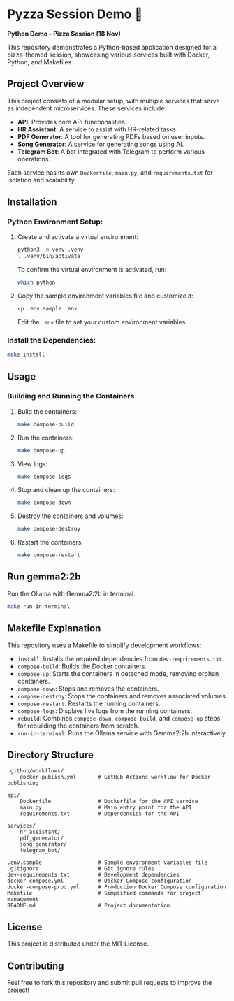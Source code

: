 
# Pyzza Session Demo 🍕  
**Python Demo - Pizza Session (18 Nov)**  

This repository demonstrates a Python-based application designed for a pizza-themed session, showcasing various services built with Docker, Python, and Makefiles.  

## Project Overview  

This project consists of a modular setup, with multiple services that serve as independent microservices. These services include:  

- **API**: Provides core API functionalities.
- **HR Assistant**: A service to assist with HR-related tasks.
- **PDF Generator**: A tool for generating PDFs based on user inputs.
- **Song Generator**: A service for generating songs using AI.
- **Telegram Bot**: A bot integrated with Telegram to perform various operations.

Each service has its own `Dockerfile`, `main.py`, and `requirements.txt` for isolation and scalability.  

## Installation  

### Python Environment Setup:  

1. Create and activate a virtual environment:  

   ```bash
   python3 -m venv .venv
   . .venv/bin/activate
   ```  

   To confirm the virtual environment is activated, run:  

   ```bash
   which python
   ```  

2. Copy the sample environment variables file and customize it:  

   ```bash
   cp .env.sample .env
   ```  

   Edit the `.env` file to set your custom environment variables.  

### Install the Dependencies:  

   ```bash
   make install
   ```  

## Usage  


### Building and Running the Containers  

1. Build the containers:  

   ```bash
   make compose-build
   ```  

2. Run the containers:  

   ```bash
   make compose-up
   ```  

3. View logs:  

   ```bash
   make compose-logs
   ```  

4. Stop and clean up the containers:  

   ```bash
   make compose-down
   ```  

5. Destroy the containers and volumes:  

   ```bash
   make compose-destroy
   ```  

6. Restart the containers:  

   ```bash
   make compose-restart
   ``` 

## Run gemma2:2b  

Run the Ollama with Gemma2:2b in terminal.

```bash
make run-in-terminal
``` 

## Makefile Explanation  

This repository uses a Makefile to simplify development workflows:  

- `install`: Installs the required dependencies from `dev-requirements.txt`.  
- `compose-build`: Builds the Docker containers.  
- `compose-up`: Starts the containers in detached mode, removing orphan containers.  
- `compose-down`: Stops and removes the containers.  
- `compose-destroy`: Stops the containers and removes associated volumes.  
- `compose-restart`: Restarts the running containers.  
- `compose-logs`: Displays live logs from the running containers.  
- `rebuild`: Combines `compose-down`, `compose-build`, and `compose-up` steps for rebuilding the containers from scratch.  
- `run-in-terminal`: Runs the Ollama service with Gemma2:2b interactively.  

## Directory Structure  

```plaintext
.github/workflows/
    docker-publish.yml       # GitHub Actions workflow for Docker publishing

api/
    Dockerfile               # Dockerfile for the API service
    main.py                  # Main entry point for the API
    requirements.txt         # Dependencies for the API

services/
    hr_assistant/
    pdf_generator/
    song_generator/
    telegram_bot/

.env.sample                  # Sample environment variables file
.gitignore                   # Git ignore rules
dev-requirements.txt         # Development dependencies
docker-compose.yml           # Docker Compose configuration
docker-compose-prod.yml      # Production Docker Compose configuration
Makefile                     # Simplified commands for project management
README.md                    # Project documentation
```  

## License  

This project is distributed under the MIT License.  

## Contributing  

Feel free to fork this repository and submit pull requests to improve the project!  
